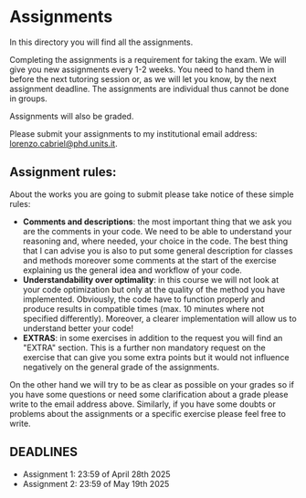 # Assignments

In this directory you will find all the assignments. 

Completing the assignments is a requirement for taking the exam. We will give you new assignments every 1-2 weeks. You need to hand them in before the next tutoring session or, as we will let you know, by the next assignment deadline. The assignments are individual thus cannot be done in groups.

Assignments will also be graded.

Please submit your assignments to my institutional email address: lorenzo.cabriel@phd.units.it.

## Assignment rules:

About the works you are going to submit please take notice of these simple rules:

- **Comments and descriptions**: the most important thing that we ask you are the comments in your code. We need to be able to understand your reasoning and, where needed, your choice in the code. The best thing that I can advise you is also to put some general description for classes and methods moreover some comments at the start of the exercise explaining us the general idea and workflow of your code.
- **Understandability over optimality**: in this course we will not look at your code optimization but only at the quality of the method you have implemented. Obviously, the code have to function properly and produce results in compatible times (max. 10 minutes where not specified differently). Moreover, a clearer implementation will allow us to understand better your code!
- **EXTRAS**: in some exercises in addition to the request you will find an "EXTRA" section. This is a further non mandatory request on the exercise that can give you some extra points but it would not influence negatively on the general grade of the assignments.

On the other hand we will try to be as clear as possible on your grades so if you have some questions or need some clarification about a grade please write to the email address above. Similarly, if you have some doubts or problems about the assignments or a specific exercise please feel free to write. 

## DEADLINES

- Assignment 1: 23:59 of April 28th 2025
- Assignment 2: 23:59 of May 19th 2025